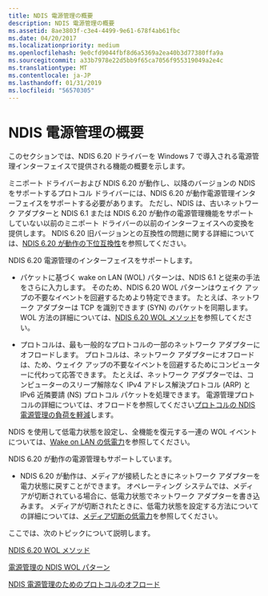 ```yaml
---
title: NDIS 電源管理の概要
description: NDIS 電源管理の概要
ms.assetid: 8ae3803f-c3e4-4499-9e61-678f4ab61fbc
ms.date: 04/20/2017
ms.localizationpriority: medium
ms.openlocfilehash: 9e0cfd9044fbf8d6a5369a2ea40b3d77380ffa9a
ms.sourcegitcommit: a33b7978e22d5bb9f65ca7056f955319049a2e4c
ms.translationtype: MT
ms.contentlocale: ja-JP
ms.lasthandoff: 01/31/2019
ms.locfileid: "56570305"
---
```

# <a name="ndis-power-management-overview"></a>NDIS 電源管理の概要





このセクションでは、NDIS 6.20 ドライバーを Windows 7 で導入される電源管理インターフェイスで提供される機能の概要を示します。

ミニポート ドライバーおよび NDIS 6.20 が動作し、以降のバージョンの NDIS をサポートするプロトコル ドライバーには、NDIS 6.20 が動作電源管理インターフェイスをサポートする必要があります。 ただし、NDIS は、古いネットワーク アダプターと NDIS 6.1 または NDIS 6.20 が動作の電源管理機能をサポートしていない以前のミニポート ドライバーの以前のインターフェイスへの変換を提供します。 NDIS 6.20 旧バージョンとの互換性の問題に関する詳細については、[NDIS 6.20 が動作の下位互換性](ndis-6-20-backward-compatibility.md)を参照してください。

NDIS 6.20 電源管理のインターフェイスをサポートします。

-   パケットに基づく wake on LAN (WOL) パターンは、NDIS 6.1 と従来の手法をさらに入力します。 そのため、NDIS 6.20 WOL パターンはウェイク アップの不要なイベントを回避するためより特定できます。 たとえば、ネットワーク アダプターは TCP を識別できます (SYN) のパケットを同期します。 WOL 方法の詳細については、[NDIS 6.20 WOL メソッド](wol-methods-in-ndis-6-20.md)を参照してください。

-   プロトコルは、最も一般的なプロトコルの一部のネットワーク アダプターにオフロードします。 プロトコルは、ネットワーク アダプターにオフロードは、ため、ウェイク アップの不要なイベントを回避するためにコンピューターに代わって応答できます。 たとえば、ネットワーク アダプターでは、コンピューターのスリープ解除なく IPv4 アドレス解決プロトコル (ARP) と IPv6 近隣要請 (NS) プロトコル パケットを処理できます。 電源管理プロトコルの詳細については、オフロードを参照してください[プロトコルの NDIS 電源管理の負荷を軽減](protocol-offloads-for-ndis-power-management.md)します。

NDIS を使用して低電力状態を設定し、全機能を復元する一連の WOL イベントについては、[Wake on LAN の低電力](low-power-for-wake-on-lan.md)を参照してください。

NDIS 6.20 が動作の電源管理もサポートしています。

-   NDIS 6.20 が動作は、メディアが接続したときにネットワーク アダプターを電力状態に戻すことができます。 オペレーティング システムでは、メディアが切断されている場合に、低電力状態でネットワーク アダプターを書き込みます。 メディアが切断されたときに、低電力状態を設定する方法についての詳細については、[メディア切断の低電力](low-power-on-media-disconnect.md)を参照してください。

ここでは、次のトピックについて説明します。

[NDIS 6.20 WOL メソッド](wol-methods-in-ndis-6-20.md)

[電源管理の NDIS WOL パターン](wol-patterns-for-ndis-power-management.md)

[NDIS 電源管理のためのプロトコルのオフロード](protocol-offloads-for-ndis-power-management.md)

 

 





